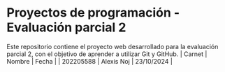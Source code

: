 # Proyectos de programación - Evaluación parcial 2
Este repositorio contiene el proyecto web desarrollado para la evaluación parcial 2, con el objetivo de aprender a utilizar Git y GitHub.
| Carnet | Nombre | Fecha |
| 202205588 | Alexis Noj | 23/10/2024 |
